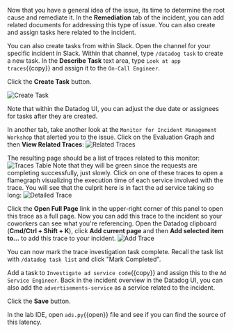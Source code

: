 Now that you have a general idea of the issue, its time to determine the root cause and remediate it. In the **Remediation** tab of the incident, you can add related documents for addressing this type of issue. You can also create and assign tasks here related to the incident.

You can also create tasks from within Slack. Open the channel for your specific incident in Slack. Within that channel, type `/datadog task` to create a new task. In the **Describe Task** text area, type `Look at app traces`{{copy}} and assign it to the `On-Call Engineer`.

Click the **Create Task** button.

![Create Task](assets/create_task.png)

Note that within the Datadog UI, you can adjust the due date or assignees for tasks after they are created.

In another tab, take another look at the `Monitor for Incident Management Workshop` that alerted you to the issue. Click on the Evaluation Graph and then **View Related Traces**:
![Related Traces](assets/related_traces.png)

The resulting page should be a list of traces related to this monitor:
![Traces Table](assets/traces_table.png)
Note that they will be green since the requests are completing successfully, just slowly. Click on one of these traces to open a flamegraph visualizing the execution time of each service involved with the trace. You will see that the culprit here is in fact the ad service taking so long:
![Detailed Trace](assets/trace.png)

Click the **Open Full Page** link in the upper-right corner of this panel to open this trace as a full page. Now you can add this trace to the incident so your coworkers can see what you're referencing. Open the Datadog clipboard (**Cmd/Ctrl + Shift + K**), click **Add current page** and then **Add selected item to...** to add this trace to your incident.
![Add Trace](assets/trace_cb.png)

You can now mark the trace investigation task complete. Recall the task list with `/datadog task list` and click "Mark Completed".

Add a task to `Investigate ad service code`{{copy}} and assign this to the `Ad Service Engineer`. Back in the incident overview in the Datadog UI, you can also add the `advertisements-service` as a service related to the incident.

Click the **Save** button.

In the lab IDE, open `ads.py`{{open}} file and see if you can find the source of this latency. 
